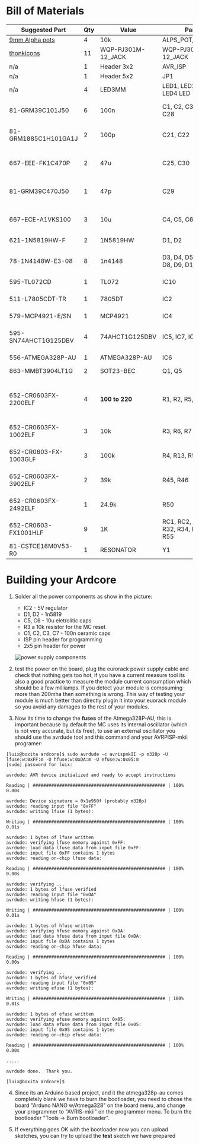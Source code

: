 # Bill of Materials

Suggested Part | Qty | Value | Parts | Description
---------------| --- | ----- | ----- | ------------
[9mm Alpha pots](https://www.thonk.co.uk/shop/alpha-9mm-pots-dshaft/) | 4 | 10k | ALPS_POT_VERTICAL       
[thonkicons](https://www.thonk.co.uk/shop/3-5mm-jacks/) | 11 | WQP-PJ301M-12_JACK | WQP-PJ301M-12_JACK      
n/a | 1 | Header 3x2 | AVR_ISP | Header 3x2
n/a | 1 | Header 5x2  | JP1 | Header 5x2
n/a | 4 | LED3MM | LED1, LED2, LED3, LED4  LED
81-GRM39C101J50 | 6 | 100n | C1, C2, C3, C7, C27, C28 | CAPACITOR, European symbol
81-GRM1885C1H101GA1J | 2 | 100p | C21, C22 | CAPACITOR, American symbol
667-EEE-FK1C470P | 2 | 47u | C25, C30 | POLARIZED CAPACITOR, American symbol
81-GRM39C470J50 | 1 | 47p | C29 | CAPACITOR, American symbol
667-ECE-A1VKS100 | 3 | 10u | C4, C5, C6 | POLARIZED CAPACITOR, European symbol
621-1N5819HW-F | 2 | 1N5819HW | D1, D2 | DIODE
78-1N4148W-E3-08 | 8 | 1n4148 | D3, D4, D5, D6, D7, D8, D9, D10 | 1N4148 General Purpose Rectifie
595-TL072CD | 1 | TL072 | IC10 | OP AMP
511-L7805CDT-TR | 1 | 7805DT | IC2 | Positive VOLTAGE REGULATOR
579-MCP4921-E/SN | 1 | MCP4921 | IC4 
595-SN74AHCT1G125DBV | 4 | 74AHCT1G125DBV | IC5, IC7, IC8, IC11 | Single Bus Buffer Gate with 3-State Output
556-ATMEGA328P-AU | 1 | ATMEGA328P-AU | IC6 
863-MMBT3904LT1G | 2 | SOT23-BEC | Q1, Q5 | NPN Transistror
652-CR0603FX-2200ELF | 4 | __100 to 220__ | R1, R2, R5, R33 | Resistor for LEDS, so depends on your leds color.
652-CR0603FX-1002ELF | 3 | 10k | R3, R6, R7 | RESISTOR, American symbol
652-CR0603-FX-1003GLF | 3 | 100k | R4, R13, R56 | RESISTOR, American symbol
652-CR0603FX-3902ELF | 2 | 39k | R45, R46 | RESISTOR, American symbol
652-CR0603FX-2492ELF | 1 | 24.9k | R50 | RESISTOR, American symbol
652-CR0603-FX1001HLF | 9 | 1K | RC1, RC2, RC3, RC4, R32, R34, R38, R43, R55 | RESISTOR, European symbol
81-CSTCE16M0V53-R0 | 1 | RESONATOR | Y1 | Resonator

# Building your Ardcore

1. Solder all the power components as show in the picture:

   * IC2 - 5V regulator 
   * D1, D2 - 1n5819
   * C5, C6 - 10u eletrolitic caps
   * R3 a 10k resistor for the MC reset
   * C1, C2, C3, C7 - 100n ceramic caps
   * ISP pin header for programming
   * 2x5 pin header for power

   ![power supply components]( images/ardcore-building-0.jpg)

2. test the power on the board, plug the eurorack power supply cable and check that nothing gets too hot, if you have a current measure tool its also a good practice to measure the module current consumption which should be a few milliamps. If you detect your module is compsuming more than 200mha then something is wrong. This way of testing your module is much better than directly plugin it into your euorack module so you avoid any damages to the rest of your modules.

3. Now its time to change the __fuses__ of the Atmega328P-AU, this is important because by default the MC uses its internal oscillator (which is not very accurate, but its free), to use an external oscillator you should use the avrdude tool and this command and your AVRPISP-mkii programer:

```
[luix@boxita ardcore]$ sudo avrdude -c avrispmkII -p m328p -U lfuse:w:0xFF:m -U hfuse:w:0xDA:m -U efuse:w:0x05:m
[sudo] password for luix: 

avrdude: AVR device initialized and ready to accept instructions

Reading | ################################################## | 100% 0.00s

avrdude: Device signature = 0x1e950f (probably m328p)
avrdude: reading input file "0xFF"
avrdude: writing lfuse (1 bytes):

Writing | ################################################## | 100% 0.01s

avrdude: 1 bytes of lfuse written
avrdude: verifying lfuse memory against 0xFF:
avrdude: load data lfuse data from input file 0xFF:
avrdude: input file 0xFF contains 1 bytes
avrdude: reading on-chip lfuse data:

Reading | ################################################## | 100% 0.00s

avrdude: verifying ...
avrdude: 1 bytes of lfuse verified
avrdude: reading input file "0xDA"
avrdude: writing hfuse (1 bytes):

Writing | ################################################## | 100% 0.01s

avrdude: 1 bytes of hfuse written
avrdude: verifying hfuse memory against 0xDA:
avrdude: load data hfuse data from input file 0xDA:
avrdude: input file 0xDA contains 1 bytes
avrdude: reading on-chip hfuse data:

Reading | ################################################## | 100% 0.00s

avrdude: verifying ...
avrdude: 1 bytes of hfuse verified
avrdude: reading input file "0x05"
avrdude: writing efuse (1 bytes):

Writing | ################################################## | 100% 0.01s

avrdude: 1 bytes of efuse written
avrdude: verifying efuse memory against 0x05:
avrdude: load data efuse data from input file 0x05:
avrdude: input file 0x05 contains 1 bytes
avrdude: reading on-chip efuse data:

Reading | ################################################## | 100% 0.00s

.....

avrdude done.  Thank you.

[luix@boxita ardcore]$
```

4. Since its an Arduino based project, and it the atmega328p-au comes completely blank we have to burn the bootloader, you need to chose the board "Arduno NANO w/Atmega328" on the board menu, and change your programmer to "AVRIS-mkii" on the programmer menu. To burn the bootloader  "Tools -> Burn bootloader".

5. If everything goes OK with the bootloader now you can upload sketches, you can try to upload the __test__ sketch we have prepared
